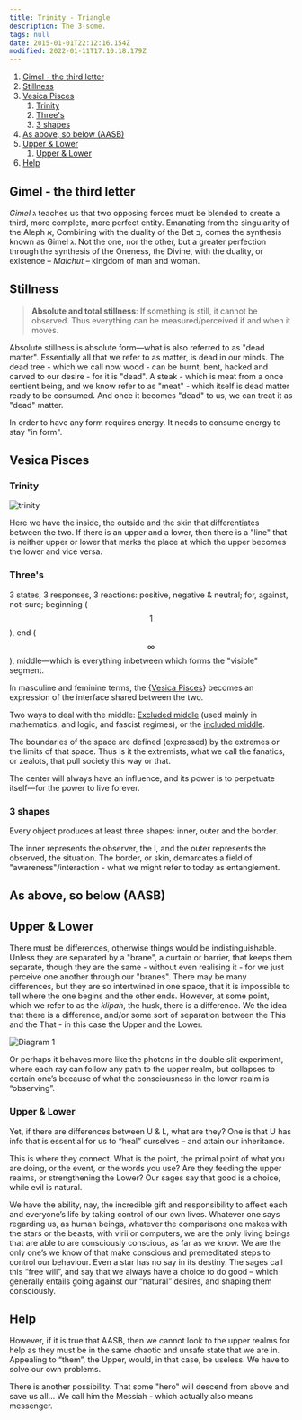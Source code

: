 ```yaml
---
title: Trinity - Triangle
description: The 3-some.
tags: null
date: 2015-01-01T22:12:16.154Z
modified: 2022-01-11T17:10:18.179Z
---
```


1. [Gimel - the third letter](#gimel---the-third-letter)
2. [Stillness](#stillness)
3. [Vesica Pisces](#vesica-pisces)
   1. [Trinity](#trinity)
   2. [Three's](#threes)
   3. [3 shapes](#3-shapes)
4. [As above, so below (AASB)](#as-above-so-below-aasb)
5. [Upper & Lower](#upper--lower)
   1. [Upper & Lower](#upper--lower-1)
6. [Help](#help)

## Gimel - the third letter

_Gimel_ ג teaches us
that two opposing forces must be blended to create
a third, more complete, more perfect entity.
Emanating from the singularity of the Aleph א,
Combining with the duality of the Bet ב,
comes the synthesis known as Gimel ג.
Not the one, nor the other,
but a greater perfection through the synthesis
of the Oneness,
the Divine,
with the duality, or existence
– _Malchut_ –
kingdom of man and woman.

## Stillness

> **Absolute and total stillness**: If something is still, it cannot be observed. Thus everything can be measured/perceived if and when it moves.

Absolute stillness is absolute form&mdash;what is also referred to as "dead matter". Essentially all that we refer to as matter, is dead in our minds. The dead tree - which we call now wood - can be burnt, bent, hacked and carved to our desire - for it is "dead". A steak - which is meat from a once sentient being, and we know refer to as "meat" - which itself is dead matter ready to be consumed. And once it becomes "dead" to us, we can treat it as "dead" matter.

In order to have any form requires energy. It needs to consume energy to stay "in form".

## Vesica Pisces

### Trinity

![trinity](/posts/img/qkab/inside-outside.png)

Here we have the inside, the outside and the skin that differentiates between the two. If there is an upper and a lower, then there is a "line" that is neither upper or lower that marks the place at which the upper becomes the lower and vice versa.

### Three's

3 states, 3 responses, 3 reactions: positive, negative & neutral; for, against, not-sure; beginning ($$1$$), end ($$\infty$$), middle&mdash;which is everything inbetween which forms the "visible" segment.

In masculine and feminine terms, the {[Vesica Pisces](vesica_pisces.html)} becomes an expression of the interface shared between the two.

Two ways to deal with the middle: [Excluded middle](/posts/qkab/middle/) (used mainly in mathematics, and logic, and fascist regimes), or the [included middle](/posts/qkab/middle/).

The boundaries of the space are defined (expressed) by the extremes or the limits of that space. Thus is it the extremists, what we call the fanatics, or zealots, that pull society this way or that.

The center will always have an influence, and its power is to perpetuate itself&mdash;for the power to live forever.

### 3 shapes

Every object produces at least three shapes: inner, outer and the border.

The inner represents the observer, the I, and the outer represents the observed, the situation. The border, or skin, demarcates a field of "awareness"/interaction - what we might refer to today as entanglement.

## As above, so below (AASB)

## Upper & Lower

There must be differences, otherwise things would be indistinguishable. Unless they are separated by a "brane", a curtain or barrier, that keeps them separate, though they are the same - without even realising it - for we just perceive one another through our "branes". There may be many differences, but they are so intertwined in one space, that it is impossible to tell where the one begins and the other ends. However, at some point, which we refer to as the _klipah_, the husk, there is a difference. We the idea that there is a difference, and/or some sort of separation between the This and the That - in this case the Upper and the Lower.

![Diagram 1](/posts/img/qkab/above-below.png)

Or perhaps it behaves more like the photons in the double slit experiment, where each ray can follow any path to the upper realm, but collapses to certain one’s because of what the consciousness in the lower realm is “observing”.

### Upper & Lower

Yet, if there are differences between U & L, what are they?
One is that U has info that is essential for us to “heal” ourselves – and attain our inheritance.

This is where they connect. What is the point, the primal point of what you are doing, or the event, or the words you use? Are they feeding the upper realms, or strengthening the Lower? Our sages say that good is a choice, while evil is natural.

We have the ability, nay, the incredible gift and responsibility to affect each and everyone’s life by taking control of our own lives. Whatever one says regarding us, as human beings, whatever the comparisons one makes with the stars or the beasts, with virii or computers, we are the only living beings that are able to are consciously conscious, as far as we know. We are the only one’s we know of that make conscious and premeditated steps to control our behaviour. Even a star has no say in its destiny. The sages call this “free will”, and say that we always have a choice to do good – which generally entails going against our “natural” desires, and shaping them consciously.

## Help

However, if it is true that AASB, then we cannot look to the upper realms for help as they must be in the same chaotic and unsafe state that we are in. Appealing to “them”, the Upper, would, in that case, be useless. We have to solve our own problems.

There is another possibility. That some "hero" will descend from above and save us all... We call him the Messiah - which actually also means messenger.
